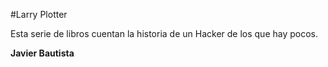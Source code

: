 #Larry Plotter

Esta serie de libros cuentan la historia de un Hacker de los que hay 
pocos.

**Javier Bautista**
